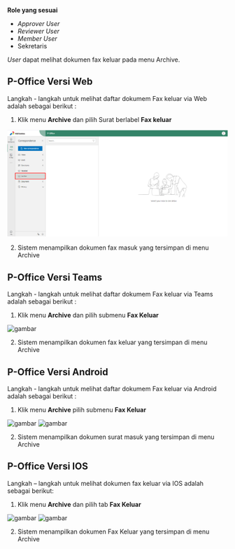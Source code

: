 **Role yang sesuai**

- *Approver User*
- *Reviewer User*
- *Member User*
- Sekretaris

*User* dapat melihat dokumen fax keluar pada menu Archive.

## **P-Office Versi Web**

Langkah - langkah untuk melihat daftar dokumem Fax keluar via Web adalah sebagai berikut :

1. Klik menu **Archive** dan pilih Surat berlabel **Fax keluar**

![gambar](Archive/AR_Web/02AR05.png)

 2. Sistem menampilkan dokumen fax masuk yang tersimpan di menu Archive

## **P-Office Versi Teams**

Langkah - langkah untuk melihat daftar dokumem Fax keluar via Teams adalah sebagai berikut :

1.  Klik menu **Archive** dan pilih submenu **Fax Keluar**

![gambar](Archive/AR_Teams/AR05.png)

2.  Sistem menampilkan dokumen fax keluar yang tersimpan di menu Archive

## **P-Office Versi Android**

Langkah - langkah untuk melihat daftar dokumem Fax keluar via Android adalah sebagai berikut :

1. Klik menu **Archive** pilih submenu **Fax Keluar**
   
![gambar](Archive/AR_Android/FK/A01.jpg) ![gambar](Archive/AR_Android/FK/A02.jpg)

2. Sistem menampilkan dokumen surat masuk yang tersimpan di menu Archive

## **P-Office Versi IOS**

Langkah – langkah untuk melihat dokumen fax keluar via IOS adalah sebagai berikut:

1. Klik menu **Archive** dan pilih tab **Fax Keluar**

![gambar](Archive/AR_IOS/A-4.1.png) ![gambar](Archive/AR_IOS/A-4.2.png)

2. Sistem menampilkan dokumen Fax Keluar yang tersimpan di menu Archive